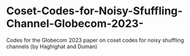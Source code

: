 # Coset-Codes-for-Noisy-Sfuffling-Channel-Globecom-2023-
Codes for the Globecom 2023 paper on coset codes for noisy shuffling channels (by Haghighat and Duman)
